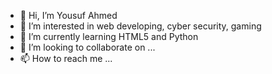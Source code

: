 - 👋 Hi, I’m Yousuf Ahmed
- 👀 I’m interested in web developing, cyber security, gaming
- 🌱 I’m currently learning HTML5 and Python
- 💞️ I’m looking to collaborate on ...
- 📫 How to reach me ...

<!---
Yousuf-Ahmed06/Yousuf-Ahmed06 is a ✨ special ✨ repository because its `README.md` (this file) appears on your GitHub profile.
You can click the Preview link to take a look at your changes.
--->
